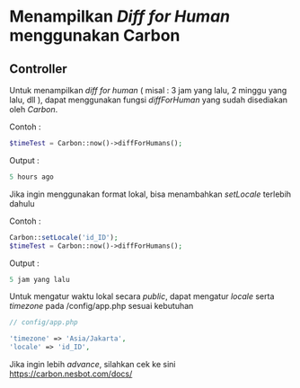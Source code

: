# Menampilkan *Diff for Human* menggunakan Carbon

## Controller

Untuk menampilkan *diff for human* ( misal : 3 jam yang lalu, 2 minggu yang lalu, dll ), dapat menggunakan fungsi *diffForHuman* yang sudah disediakan oleh *Carbon*.

Contoh :

```php
$timeTest = Carbon::now()->diffForHumans();
```

Output :

```php
5 hours ago
```

Jika ingin menggunakan format lokal, bisa menambahkan *setLocale* terlebih dahulu

Contoh :

```php
Carbon::setLocale('id_ID');
$timeTest = Carbon::now()->diffForHumans();
```

Output :

```php
5 jam yang lalu
```

Untuk mengatur waktu lokal secara *public*, dapat mengatur *locale* serta *timezone* pada /config/app.php sesuai kebutuhan

```php
// config/app.php

'timezone' => 'Asia/Jakarta',
'locale' => 'id_ID',
```

Jika ingin lebih *advance*, silahkan cek ke sini <https://carbon.nesbot.com/docs/>
